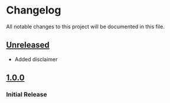 # Changelog

All notable changes to this project will be documented in this file.

## [Unreleased]

- Added disclaimer

## [1.0.0]

### Initial Release

[Unreleased]: https://github.com/joeyagreco/pythontextnow/compare/v1.0.0...HEAD

[1.0.0]: https://github.com/joeyagreco/pythontextnow/releases/tag/v1.0.0